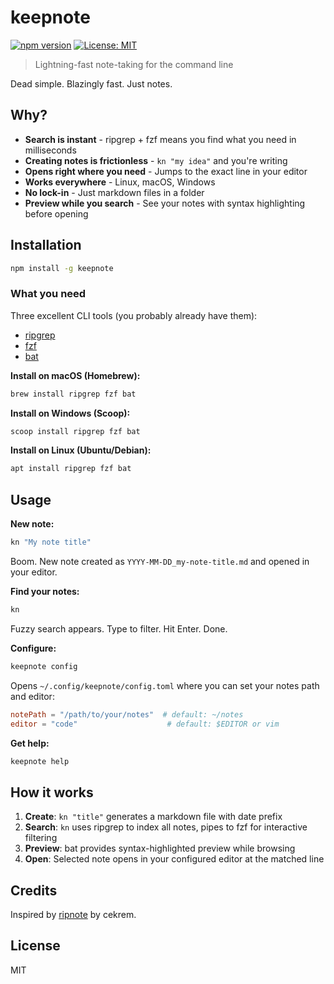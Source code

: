 # keepnote

[![npm version](https://badge.fury.io/js/keepnote.svg)](https://www.npmjs.com/package/keepnote)
[![License: MIT](https://img.shields.io/badge/License-MIT-yellow.svg)](https://opensource.org/licenses/MIT)

> Lightning-fast note-taking for the command line

Dead simple. Blazingly fast. Just notes.

## Why?

- **Search is instant** - ripgrep + fzf means you find what you need in milliseconds
- **Creating notes is frictionless** - `kn "my idea"` and you're writing
- **Opens right where you need** - Jumps to the exact line in your editor
- **Works everywhere** - Linux, macOS, Windows
- **No lock-in** - Just markdown files in a folder
- **Preview while you search** - See your notes with syntax highlighting before opening

## Installation

```bash
npm install -g keepnote
```

### What you need

Three excellent CLI tools (you probably already have them):
- [ripgrep](https://github.com/BurntSushi/ripgrep)
- [fzf](https://github.com/junegunn/fzf)
- [bat](https://github.com/sharkdp/bat)

**Install on macOS (Homebrew):**
```bash
brew install ripgrep fzf bat
```

**Install on Windows (Scoop):**
```bash
scoop install ripgrep fzf bat
```

**Install on Linux (Ubuntu/Debian):**
```bash
apt install ripgrep fzf bat
```

## Usage

**New note:**

```bash
kn "My note title"
```

Boom. New note created as `YYYY-MM-DD_my-note-title.md` and opened in your editor.

**Find your notes:**

```bash
kn
```

Fuzzy search appears. Type to filter. Hit Enter. Done.

**Configure:**

```bash
keepnote config
```

Opens `~/.config/keepnote/config.toml` where you can set your notes path and editor:

```toml
notePath = "/path/to/your/notes"  # default: ~/notes
editor = "code"                    # default: $EDITOR or vim
```

**Get help:**

```bash
keepnote help
```

## How it works

1. **Create**: `kn "title"` generates a markdown file with date prefix
2. **Search**: `kn` uses ripgrep to index all notes, pipes to fzf for interactive filtering
3. **Preview**: bat provides syntax-highlighted preview while browsing
4. **Open**: Selected note opens in your configured editor at the matched line

## Credits

Inspired by [ripnote](https://github.com/cekrem/ripnote) by cekrem.

## License

MIT